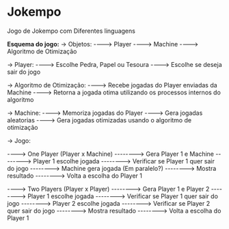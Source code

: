 # Jokempo
Jogo de Jokempo com Diferentes linguagens

**Esquema do jogo:**
-> Objetos:
----> Player
----> Machine
----> Algoritmo de Otimização

-> Player:
----> Escolhe Pedra, Papel ou Tesoura
----> Escolhe se deseja sair do jogo

-> Algoritmo de Otimização:
----> Recebe jogadas do Player enviadas da Machine
----> Retorna a jogada otima utilizando os processos internos do algoritmo

-> Machine:
----> Memoriza jogadas do Player
----> Gera jogadas aleatorias
----> Gera jogadas otimizadas usando o algoritmo de otimização

-> Jogo:

----> One Player (Player x Machine)
--------> Gera Player 1 e Machine
--------> Player 1 escolhe jogada
--------> Verificar se Player 1 quer sair do jogo
--------> Machine gera jogada (Em paralelo?)
--------> Mostra resultado
--------> Volta a escolha do Player 1

----> Two Players (Player x Player)
--------> Gera Player 1 e Player 2
--------> Player 1 escolhe jogada
--------> Verificar se Player 1 quer sair do jogo
--------> Player 2 escolhe jogada
--------> Verificar se Player 2 quer sair do jogo
--------> Mostra resultado
--------> Volta a escolha do Player 1
